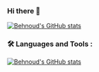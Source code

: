 ### Hi there 👋


[![Behnoud's GitHub stats](https://github-readme-stats.vercel.app/api?username=Behnoud&count_private=true&show_icons=true&theme=dracula)](https://github.com/Behnoud/github-readme-stats)

### :hammer_and_wrench: Languages and Tools :


[![Behnoud's GitHub stats](https://github-readme-streak-stats.herokuapp.com/?user=Behnoud&theme=dark)](https://github.com/Behnoud/github-readme-stats)

<!--
**Behnoud/Behnoud** is a ✨ _special_ ✨ repository because its `README.md` (this file) appears on your GitHub profile.

Here are some ideas to get you started:

- 🔭 I’m currently working on ...
- 🌱 I’m currently learning ...
- 👯 I’m looking to collaborate on ...
- 🤔 I’m looking for help with ...
- 💬 Ask me about ...
- 📫 How to reach me: ...
- 😄 Pronouns: ...
- ⚡ Fun fact: ...
-->
